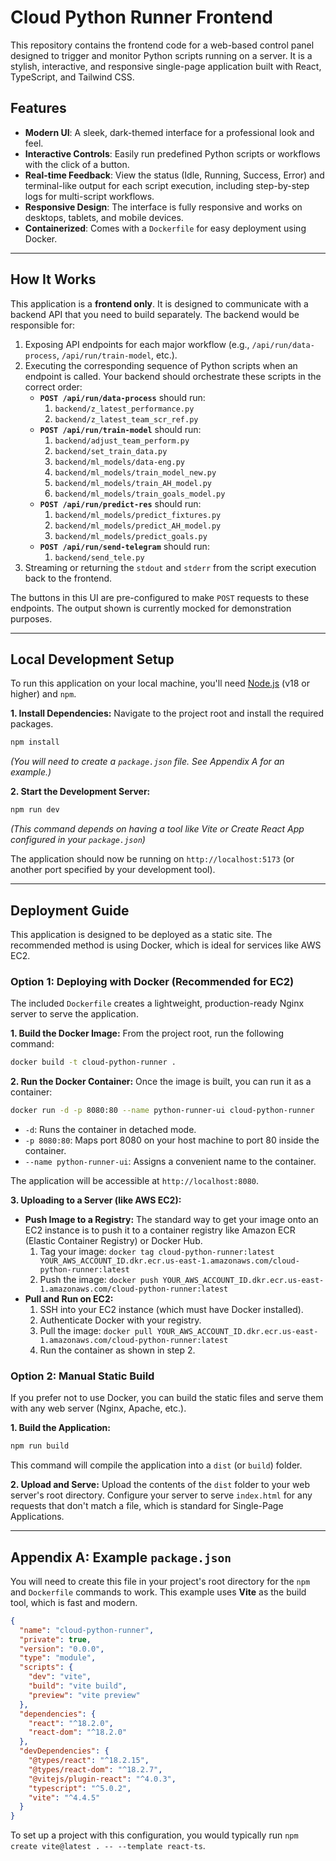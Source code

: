 
# Cloud Python Runner Frontend

This repository contains the frontend code for a web-based control panel designed to trigger and monitor Python scripts running on a server. It is a stylish, interactive, and responsive single-page application built with React, TypeScript, and Tailwind CSS.

## Features

- **Modern UI**: A sleek, dark-themed interface for a professional look and feel.
- **Interactive Controls**: Easily run predefined Python scripts or workflows with the click of a button.
- **Real-time Feedback**: View the status (Idle, Running, Success, Error) and terminal-like output for each script execution, including step-by-step logs for multi-script workflows.
- **Responsive Design**: The interface is fully responsive and works on desktops, tablets, and mobile devices.
- **Containerized**: Comes with a `Dockerfile` for easy deployment using Docker.

---

## How It Works

This application is a **frontend only**. It is designed to communicate with a backend API that you need to build separately. The backend would be responsible for:

1.  Exposing API endpoints for each major workflow (e.g., `/api/run/data-process`, `/api/run/train-model`, etc.).
2.  Executing the corresponding sequence of Python scripts when an endpoint is called. Your backend should orchestrate these scripts in the correct order:
    -   **`POST /api/run/data-process`** should run:
        1.  `backend/z_latest_performance.py`
        2.  `backend/z_latest_team_scr_ref.py`
    -   **`POST /api/run/train-model`** should run:
        1.  `backend/adjust_team_perform.py`
        2.  `backend/set_train_data.py`
        3.  `backend/ml_models/data-eng.py`
        4.  `backend/ml_models/train_model_new.py`
        5.  `backend/ml_models/train_AH_model.py`
        6.  `backend/ml_models/train_goals_model.py`
    -   **`POST /api/run/predict-res`** should run:
        1.  `backend/ml_models/predict_fixtures.py`
        2.  `backend/ml_models/predict_AH_model.py`
        3.  `backend/ml_models/predict_goals.py`
    -   **`POST /api/run/send-telegram`** should run:
        1.  `backend/send_tele.py`
3.  Streaming or returning the `stdout` and `stderr` from the script execution back to the frontend.

The buttons in this UI are pre-configured to make `POST` requests to these endpoints. The output shown is currently mocked for demonstration purposes.

---

## Local Development Setup

To run this application on your local machine, you'll need [Node.js](https://nodejs.org/) (v18 or higher) and `npm`.

**1. Install Dependencies:**
Navigate to the project root and install the required packages.
```bash
npm install
```
*(You will need to create a `package.json` file. See Appendix A for an example.)*

**2. Start the Development Server:**
```bash
npm run dev
```
*(This command depends on having a tool like Vite or Create React App configured in your `package.json`)*

The application should now be running on `http://localhost:5173` (or another port specified by your development tool).

---

## Deployment Guide

This application is designed to be deployed as a static site. The recommended method is using Docker, which is ideal for services like AWS EC2.

### Option 1: Deploying with Docker (Recommended for EC2)

The included `Dockerfile` creates a lightweight, production-ready Nginx server to serve the application.

**1. Build the Docker Image:**
From the project root, run the following command:
```bash
docker build -t cloud-python-runner .
```

**2. Run the Docker Container:**
Once the image is built, you can run it as a container:
```bash
docker run -d -p 8080:80 --name python-runner-ui cloud-python-runner
```
- `-d`: Runs the container in detached mode.
- `-p 8080:80`: Maps port 8080 on your host machine to port 80 inside the container.
- `--name python-runner-ui`: Assigns a convenient name to the container.

The application will be accessible at `http://localhost:8080`.

**3. Uploading to a Server (like AWS EC2):**

*   **Push Image to a Registry:** The standard way to get your image onto an EC2 instance is to push it to a container registry like Amazon ECR (Elastic Container Registry) or Docker Hub.
    1.  Tag your image: `docker tag cloud-python-runner:latest YOUR_AWS_ACCOUNT_ID.dkr.ecr.us-east-1.amazonaws.com/cloud-python-runner:latest`
    2.  Push the image: `docker push YOUR_AWS_ACCOUNT_ID.dkr.ecr.us-east-1.amazonaws.com/cloud-python-runner:latest`
*   **Pull and Run on EC2:**
    1.  SSH into your EC2 instance (which must have Docker installed).
    2.  Authenticate Docker with your registry.
    3.  Pull the image: `docker pull YOUR_AWS_ACCOUNT_ID.dkr.ecr.us-east-1.amazonaws.com/cloud-python-runner:latest`
    4.  Run the container as shown in step 2.

### Option 2: Manual Static Build

If you prefer not to use Docker, you can build the static files and serve them with any web server (Nginx, Apache, etc.).

**1. Build the Application:**
```bash
npm run build
```
This command will compile the application into a `dist` (or `build`) folder.

**2. Upload and Serve:**
Upload the contents of the `dist` folder to your web server's root directory. Configure your server to serve `index.html` for any requests that don't match a file, which is standard for Single-Page Applications.

---

## Appendix A: Example `package.json`

You will need to create this file in your project's root directory for the `npm` and `Dockerfile` commands to work. This example uses **Vite** as the build tool, which is fast and modern.

```json
{
  "name": "cloud-python-runner",
  "private": true,
  "version": "0.0.0",
  "type": "module",
  "scripts": {
    "dev": "vite",
    "build": "vite build",
    "preview": "vite preview"
  },
  "dependencies": {
    "react": "^18.2.0",
    "react-dom": "^18.2.0"
  },
  "devDependencies": {
    "@types/react": "^18.2.15",
    "@types/react-dom": "^18.2.7",
    "@vitejs/plugin-react": "^4.0.3",
    "typescript": "^5.0.2",
    "vite": "^4.4.5"
  }
}
```
To set up a project with this configuration, you would typically run `npm create vite@latest . -- --template react-ts`.